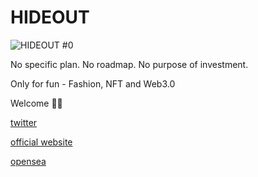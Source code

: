 # HIDEOUT

![HIDEOUT #0](https://user-images.githubusercontent.com/75651834/218233748-03b27b6a-2e69-4b6c-9ad3-ee3a898a322f.png)

No specific plan. No roadmap. No purpose of investment.

Only for fun - Fashion, NFT and Web3.0

Welcome 🤘🏻

[twitter](https://twitter.com/hideout_web3) 

[official website](http://hideout.cool/)

[opensea](https://opensea.io/collection/hideout-web3)

